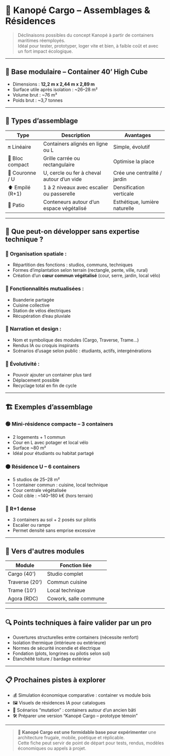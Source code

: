 # 🧱 Kanopé Cargo – Assemblages & Résidences

> Déclinaisons possibles du concept Kanopé à partir de containers maritimes réemployés.  
> Idéal pour tester, prototyper, loger vite et bien, à faible coût et avec un fort impact écologique.

---

## 🚛 Base modulaire – Container 40’ High Cube

- Dimensions : **12,2 m x 2,44 m x 2,89 m**
- Surface utile après isolation : ~26–28 m²
- Volume brut : ~76 m³
- Poids brut : ~3,7 tonnes

---

## 🧩 Types d’assemblage

| Type             | Description                                   | Avantages |
|------------------|-----------------------------------------------|-----------|
| 🔛 Linéaire       | Containers alignés en ligne ou L              | Simple, évolutif |
| 🔲 Bloc compact   | Grille carrée ou rectangulaire                | Optimise la place |
| 🧭 Couronne / U   | U, cercle ou fer à cheval autour d’un vide    | Crée une centralité / jardin |
| ⬆️ Empilé (R+1)   | 1 à 2 niveaux avec escalier ou passerelle     | Densification verticale |
| 🌿 Patio          | Conteneurs autour d’un espace végétalisé      | Esthétique, lumière naturelle |

---

## 🧠 Que peut-on développer sans expertise technique ?

### 🔹 Organisation spatiale :
- Répartition des fonctions : studios, communs, techniques
- Formes d’implantation selon terrain (rectangle, pente, ville, rural)
- Création d’un **cœur commun végétalisé** (cour, serre, jardin, local vélo)

### 🔹 Fonctionnalités mutualisées :
- Buanderie partagée
- Cuisine collective
- Station de vélos électriques
- Récupération d’eau pluviale

### 🔹 Narration et design :
- Nom et symbolique des modules (Cargo, Traverse, Trame…)
- Rendus IA ou croquis inspirants
- Scénarios d’usage selon public : étudiants, actifs, intergénérations

### 🔹 Évolutivité :
- Pouvoir ajouter un container plus tard
- Déplacement possible
- Recyclage total en fin de cycle

---

## 🏗️ Exemples d’assemblage

### 🟢 Mini-résidence compacte – 3 containers
- 2 logements + 1 commun
- Cour en L avec potager et local vélo
- Surface ~80 m²
- Idéal pour étudiants ou habitat partagé

### 🟠 Résidence U – 6 containers
- 5 studios de 25–28 m²
- 1 container commun : cuisine, local technique
- Cour centrale végétalisée
- Coût cible : ~140–180 k€ (hors terrain)

### 🔵 R+1 dense
- 3 containers au sol + 2 posés sur pilotis
- Escalier ou rampe
- Permet densité sans emprise excessive

---

## 🔗 Vers d'autres modules

| Module         | Fonction liée        |
|----------------|----------------------|
| Cargo (40')    | Studio complet       |
| Traverse (20') | Commun cuisine       |
| Trame (10')    | Local technique      |
| Agora (RDC)    | Cowork, salle commune|

---

## 🔍 Points techniques à faire valider par un pro

- Ouvertures structurelles entre containers (nécessite renfort)
- Isolation thermique (intérieure ou extérieure)
- Normes de sécurité incendie et électrique
- Fondation (plots, longrines ou pilotis selon sol)
- Étanchéité toiture / bardage extérieur

---

## 📋 Prochaines pistes à explorer

- 💰 Simulation économique comparative : container vs module bois
- 🖼️ Visuels de résidences IA pour catalogues
- 🧭 Scénarios “mutation” : containers autour d’un ancien bâti
- 🛠️ Préparer une version “Kanopé Cargo – prototype témoin”

---

> 🧪 **Kanopé Cargo est une formidable base pour expérimenter** une architecture frugale, mobile, poétique et réplicable.  
> Cette fiche peut servir de point de départ pour tests, rendus, modèles économiques ou appels à projet.

